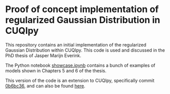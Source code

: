 # Proof of concept implementation of regularized Gaussian Distribution in CUQIpy

This repository contains an initial implementation of the regularized Gaussian Distribution within CUQIpy. This code is used and discussed in the PhD thesis of Jasper Marijn Everink.

The Python notebook [showcase.ipynb](showcase.ipynb) contains a bunch of examples of models shown in Chapters 5 and 6 of the thesis.

This version of the code is an extension to CUQIpy, specifically commit [0b6bc36](https://github.com/CUQI-DTU/CUQIpy/tree/0b6bc3638b8ac5864be55e981d7b19efcfd532aa), and can also be found [here](https://github.com/jeverink/CUQIpy/tree/14784c7a483accb92a4f67d1517f8808639e3f4a).